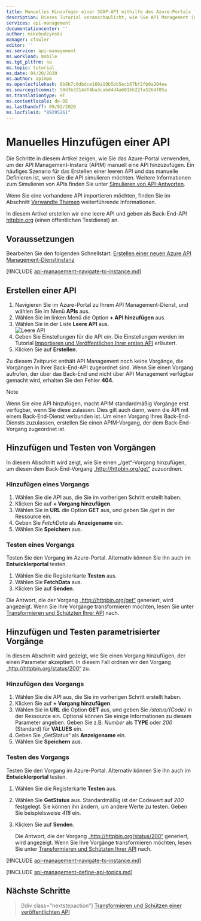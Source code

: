 ```yaml
---
title: Manuelles Hinzufügen einer SOAP-API mithilfe des Azure-Portals | Microsoft-Dokumentation
description: Dieses Tutorial veranschaulicht, wie Sie API Management (APIM) verwenden, um eine API manuell hinzuzufügen.
services: api-management
documentationcenter: ''
author: mikebudzynski
manager: cfowler
editor: ''
ms.service: api-management
ms.workload: mobile
ms.tgt_pltfrm: na
ms.topic: tutorial
ms.date: 04/20/2020
ms.author: apimpm
ms.openlocfilehash: 6b8b7c0dbdce160a19b5bb5ecb67bf2fb0a204ee
ms.sourcegitcommit: 58d3b3314df4ba3cabd4d4a6016b22fa5264f05a
ms.translationtype: HT
ms.contentlocale: de-DE
ms.lasthandoff: 09/02/2020
ms.locfileid: "89295261"
---
```

# <a name="add-an-api-manually"></a>Manuelles Hinzufügen einer API

Die Schritte in diesem Artikel zeigen, wie Sie das Azure-Portal verwenden, um der API Management-Instanz (APIM) manuell eine API hinzuzufügen. Ein häufiges Szenario für das Erstellen einer leeren API und das manuelle Definieren ist, wenn Sie die API simulieren möchten. Weitere Informationen zum Simulieren von APIs finden Sie unter [Simulieren von API-Antworten](mock-api-responses.md).

Wenn Sie eine vorhandene API importieren möchten, finden Sie im Abschnitt [Verwandte Themen](#related-topics) weiterführende Informationen.

In diesem Artikel erstellen wir eine leere API und geben als Back-End-API [httpbin.org](https://httpbin.org) (einen öffentlichen Testdienst) an.

## <a name="prerequisites"></a>Voraussetzungen

Bearbeiten Sie den folgenden Schnellstart: [Erstellen einer neuen Azure API Management-Dienstinstanz](get-started-create-service-instance.md)

[!INCLUDE [api-management-navigate-to-instance.md](../../includes/api-management-navigate-to-instance.md)]

## <a name="create-an-api"></a>Erstellen einer API

1. Navigieren Sie im Azure-Portal zu Ihrem API Management-Dienst, und wählen Sie im Menü **APIs** aus.
2. Wählen Sie im linken Menü die Option **+ API hinzufügen** aus.
3. Wählen Sie in der Liste **Leere API** aus.  
    ![Leere API](media/add-api-manually/blank-api.png)  
4. Geben Sie Einstellungen für die API ein. Die Einstellungen werden im Tutorial [Importieren und Veröffentlichen Ihrer ersten API](import-and-publish.md#-import-and-publish-a-backend-api) erläutert.
5. Klicken Sie auf **Erstellen**.

Zu diesem Zeitpunkt enthält API Management noch keine Vorgänge, die Vorgängen in Ihrer Back-End-API zugeordnet sind. Wenn Sie einen Vorgang aufrufen, der über das Back-End und nicht über API Management verfügbar gemacht wird, erhalten Sie den Fehler **404**.

>[!NOTE] 
> Wenn Sie eine API hinzufügen, macht APIM standardmäßig Vorgänge erst verfügbar, wenn Sie diese zulassen. Dies gilt auch dann, wenn die API mit einem Back-End-Dienst verbunden ist. Um einen Vorgang Ihres Back-End-Diensts zuzulassen, erstellen Sie einen APIM-Vorgang, der dem Back-End-Vorgang zugeordnet ist.

## <a name="add-and-test-an-operation"></a>Hinzufügen und Testen von Vorgängen

In diesem Abschnitt wird zeigt, wie Sie einen „/get“-Vorgang hinzufügen, um diesen dem Back-End-Vorgang „http://httpbin.org/get“ zuzuordnen.

### <a name="add-an-operation"></a>Hinzufügen eines Vorgangs

1. Wählen Sie die API aus, die Sie im vorherigen Schritt erstellt haben.
2. Klicken Sie auf **+ Vorgang hinzufügen**.
3. Wählen Sie in **URL** die Option **GET** aus, und geben Sie */get* in der Ressource ein.
4. Geben Sie *FetchData* als **Anzeigename** ein.
5. Wählen Sie **Speichern** aus.

### <a name="test-an-operation"></a>Testen eines Vorgangs

Testen Sie den Vorgang im Azure-Portal. Alternativ können Sie ihn auch im **Entwicklerportal** testen.

1. Wählen Sie die Registerkarte **Testen** aus.
2. Wählen Sie **FetchData** aus.
3. Klicken Sie auf **Senden**.

Die Antwort, die der Vorgang „http://httpbin.org/get“ generiert, wird angezeigt. Wenn Sie Ihre Vorgänge transformieren möchten, lesen Sie unter [Transformieren und Schützten Ihrer API](transform-api.md) nach.

## <a name="add-and-test-a-parameterized-operation"></a>Hinzufügen und Testen parametrisierter Vorgänge

In diesem Abschnitt wird gezeigt, wie Sie einen Vorgang hinzufügen, der einen Parameter akzeptiert. In diesem Fall ordnen wir den Vorgang „http://httpbin.org/status/200“ zu.

### <a name="add-the-operation"></a>Hinzufügen des Vorgangs

1. Wählen Sie die API aus, die Sie im vorherigen Schritt erstellt haben.
2. Klicken Sie auf **+ Vorgang hinzufügen**.
3. Wählen Sie in **URL** die Option **GET** aus, und geben Sie */status/{Code}* in der Ressource ein. Optional können Sie einige Informationen zu diesem Parameter angeben. Geben Sie z.B. *Number* als **TYPE** oder *200* (Standard) für **VALUES** ein.
4. Geben Sie „GetStatus“ als **Anzeigename** ein.
5. Wählen Sie **Speichern** aus.

### <a name="test-the-operation"></a>Testen des Vorgangs 

Testen Sie den Vorgang im Azure-Portal.  Alternativ können Sie ihn auch im **Entwicklerportal** testen.

1. Wählen Sie die Registerkarte **Testen** aus.
2. Wählen Sie **GetStatus** aus. Standardmäßig ist der Codewert auf *200* festgelegt. Sie können ihn ändern, um andere Werte zu testen. Geben Sie beispielsweise *418* ein.
3. Klicken Sie auf **Senden**.

    Die Antwort, die der Vorgang „http://httpbin.org/status/200“ generiert, wird angezeigt. Wenn Sie Ihre Vorgänge transformieren möchten, lesen Sie unter [Transformieren und Schützten Ihrer API](transform-api.md) nach.

[!INCLUDE [api-management-navigate-to-instance.md](../../includes/api-management-append-apis.md)]

[!INCLUDE [api-management-define-api-topics.md](../../includes/api-management-define-api-topics.md)]

## <a name="next-steps"></a>Nächste Schritte

> [!div class="nextstepaction"]
> [Transformieren und Schützen einer veröffentlichten API](transform-api.md)
